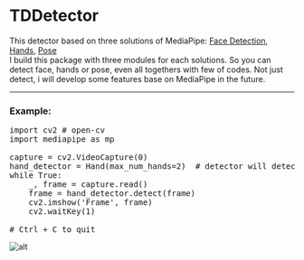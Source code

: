 # TDDetector
This detector based on three solutions of MediaPipe: [Face Detection][1], [Hands][2], [Pose][3]<br>
I build this package with three modules for each solutions. So you can detect face, hands or pose, even all togethers with few of codes.
Not just detect, i will develop some features base on MediaPipe in the future.
<hr>

### Example:

<pre>
import cv2 # open-cv
import mediapipe as mp

capture = cv2.VideoCapture(0)
hand_detector = Hand(max_num_hands=2)  # detector will detect maximum two hands in one frame
while True:
    _, frame = capture.read()
    frame = hand_detector.detect(frame)
    cv2.imshow('Frame', frame)
    cv2.waitKey(1)
    
# Ctrl + C to quit
</pre>

![alt][4]



[1]: https://google.github.io/mediapipe/solutions/face_detection.html
[2]: https://google.github.io/mediapipe/solutions/hands.html
[3]: https://google.github.io/mediapipe/solutions/pose.html

[4]: https://i.imgur.com/rLbi0Zf.png

